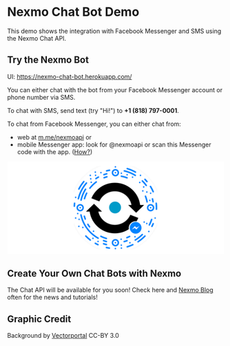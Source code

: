 # Nexmo Chat Bot Demo

This demo shows the integration with Facebook Messenger and SMS using the Nexmo Chat API.

## Try the Nexmo Bot

UI: https://nexmo-chat-bot.herokuapp.com/

You can either chat with the bot from your Facebook Messenger account or phone number via SMS.

To chat with SMS, send text (try "Hi!") to **+1 (818) 797-0001**.

To chat from Facebook Messenger, you can either chat from:
- web at [m.me/nexmoapi](https://m.me/nexmoapi) or
- mobile Messenger app: look for @nexmoapi or scan this Messenger code with the app. ([How?](https://www.facebook.com/help/messenger-app/441652809360083))

![Facebook scan code](https://github.com/nexmo-community/nexmo-chat-bot/blob/master/public/images/messenger-code-wide.png)

## Create Your Own Chat Bots with Nexmo

The Chat API will be available for you soon! Check here and [Nexmo Blog](https://nexmo.com/blog) often for the news and tutorials!

## Graphic Credit
Background by [Vectorportal](http://vectorportal.deviantart.com/art/Green-Vector-Background-209349858") CC-BY 3.0
